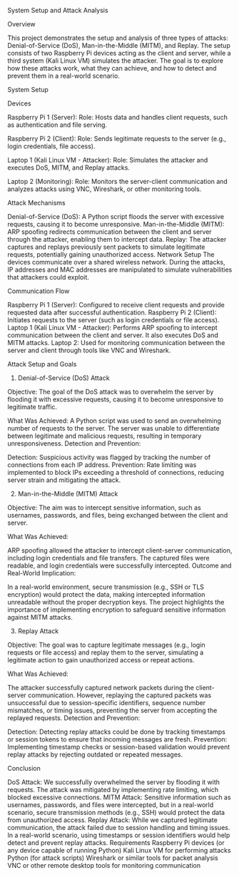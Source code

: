 System Setup and Attack Analysis

Overview

This project demonstrates the setup and analysis of three types of attacks: Denial-of-Service (DoS), Man-in-the-Middle (MITM), and Replay. The setup consists of two Raspberry Pi devices acting as the client and server, while a third system (Kali Linux VM) simulates the attacker. The goal is to explore how these attacks work, what they can achieve, and how to detect and prevent them in a real-world scenario.

System Setup

Devices

Raspberry Pi 1 (Server):
Role: Hosts data and handles client requests, such as authentication and file serving.

Raspberry Pi 2 (Client):
Role: Sends legitimate requests to the server (e.g., login credentials, file access).

Laptop 1 (Kali Linux VM - Attacker):
Role: Simulates the attacker and executes DoS, MITM, and Replay attacks.

Laptop 2 (Monitoring):
Role: Monitors the server-client communication and analyzes attacks using VNC, Wireshark, or other monitoring tools.


Attack Mechanisms

Denial-of-Service (DoS): A Python script floods the server with excessive requests, causing it to become unresponsive.
Man-in-the-Middle (MITM): ARP spoofing redirects communication between the client and server through the attacker, enabling them to intercept data.
Replay: The attacker captures and replays previously sent packets to simulate legitimate requests, potentially gaining unauthorized access.
Network Setup
The devices communicate over a shared wireless network. During the attacks, IP addresses and MAC addresses are manipulated to simulate vulnerabilities that attackers could exploit.

Communication Flow

Raspberry Pi 1 (Server): Configured to receive client requests and provide requested data after successful authentication.
Raspberry Pi 2 (Client): Initiates requests to the server (such as login credentials or file access).
Laptop 1 (Kali Linux VM - Attacker): Performs ARP spoofing to intercept communication between the client and server. It also executes DoS and MITM attacks.
Laptop 2: Used for monitoring communication between the server and client through tools like VNC and Wireshark.


Attack Setup and Goals

1. Denial-of-Service (DoS) Attack
   
Objective: The goal of the DoS attack was to overwhelm the server by flooding it with excessive requests, causing it to become unresponsive to legitimate traffic.

What Was Achieved:
A Python script was used to send an overwhelming number of requests to the server.
The server was unable to differentiate between legitimate and malicious requests, resulting in temporary unresponsiveness.
Detection and Prevention:

Detection: Suspicious activity was flagged by tracking the number of connections from each IP address.
Prevention: Rate limiting was implemented to block IPs exceeding a threshold of connections, reducing server strain and mitigating the attack.

2. Man-in-the-Middle (MITM) Attack
   
Objective: The aim was to intercept sensitive information, such as usernames, passwords, and files, being exchanged between the client and server.

What Was Achieved:

ARP spoofing allowed the attacker to intercept client-server communication, including login credentials and file transfers.
The captured files were readable, and login credentials were successfully intercepted.
Outcome and Real-World Implication:

In a real-world environment, secure transmission (e.g., SSH or TLS encryption) would protect the data, making intercepted information unreadable without the proper decryption keys.
The project highlights the importance of implementing encryption to safeguard sensitive information against MITM attacks.

3. Replay Attack
   
Objective: The goal was to capture legitimate messages (e.g., login requests or file access) and replay them to the server, simulating a legitimate action to gain unauthorized access or repeat actions.

What Was Achieved:

The attacker successfully captured network packets during the client-server communication.
However, replaying the captured packets was unsuccessful due to session-specific identifiers, sequence number mismatches, or timing issues, preventing the server from accepting the replayed requests.
Detection and Prevention:

Detection: Detecting replay attacks could be done by tracking timestamps or session tokens to ensure that incoming messages are fresh.
Prevention: Implementing timestamp checks or session-based validation would prevent replay attacks by rejecting outdated or repeated messages.


Conclusion

DoS Attack: We successfully overwhelmed the server by flooding it with requests. The attack was mitigated by implementing rate limiting, which blocked excessive connections.
MITM Attack: Sensitive information such as usernames, passwords, and files were intercepted, but in a real-world scenario, secure transmission methods (e.g., SSH) would protect the data from unauthorized access.
Replay Attack: While we captured legitimate communication, the attack failed due to session handling and timing issues. In a real-world scenario, using timestamps or session identifiers would help detect and prevent replay attacks.
Requirements
Raspberry Pi devices (or any device capable of running Python)
Kali Linux VM for performing attacks
Python (for attack scripts)
Wireshark or similar tools for packet analysis
VNC or other remote desktop tools for monitoring communication
